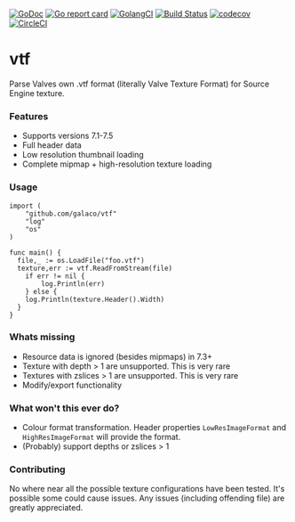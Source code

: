 [![GoDoc](https://godoc.org/github.com/Galaco/vtf?status.svg)](https://godoc.org/github.com/Galaco/vtf)
[![Go report card](https://goreportcard.com/badge/github.com/galaco/vtf)](https://goreportcard.com/badge/github.com/galaco/vtf)
[![GolangCI](https://golangci.com/badges/github.com/galaco/vtf.svg)](https://golangci.com)
[![Build Status](https://travis-ci.com/Galaco/vtf.svg?branch=master)](https://travis-ci.com/Galaco/vtf)
[![codecov](https://codecov.io/gh/Galaco/vtf/branch/master/graph/badge.svg)](https://codecov.io/gh/Galaco/vtf)
[![CircleCI](https://circleci.com/gh/Galaco/vtf.svg?style=svg)](https://circleci.com/gh/Galaco/vtf)


# vtf
Parse Valves own .vtf format (literally Valve Texture Format) for Source Engine texture.

### Features
* Supports versions 7.1-7.5
* Full header data
* Low resolution thumbnail loading
* Complete mipmap + high-resolution texture loading

### Usage
```
import (  
	"github.com/galaco/vtf"
	"log"
	"os"
)

func main() {
  file,_ := os.LoadFile("foo.vtf")
  texture,err := vtf.ReadFromStream(file)
	if err != nil {
		log.Println(err)
	} else {
    log.Println(texture.Header().Width)
  }
}

```

### Whats missing
* Resource data is ignored (besides mipmaps) in 7.3+
* Texture with depth > 1 are unsupported. This is very rare
* Textures with zslices > 1 are unsupported. This is very rare
* Modify/export functionality

### What won't this ever do?
* Colour format transformation. Header properties `LowResImageFormat` and `HighResImageFormat` will provide the format.
* (Probably) support depths or zslices > 1

### Contributing
No where near all the possible texture configurations have been tested. It's possible some could cause issues. Any issues 
(including offending file) are greatly appreciated.
